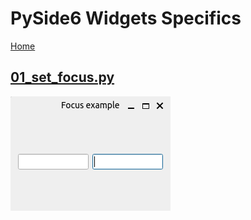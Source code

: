 # PySide6 Widgets Specifics

[Home](https://github.com/Erriez/pyside6-getting-started#PySide6-Examples)

## [01_set_focus.py](01_set_focus.py)

![01_set_focus](01_set_focus.png)
